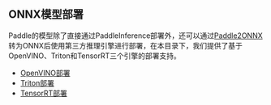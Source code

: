 ## ONNX模型部署
Paddle的模型除了直接通过PaddleInference部署外，还可以通过[Paddle2ONNX](https://github.com/PaddlePaddle/Paddle2ONNX.git)转为ONNX后使用第三方推理引擎进行部署，在本目录下，我们提供了基于OpenVINO、Triton和TensorRT三个引擎的部署支持。
- [OpenVINO部署](./openvino/README.md)
- [Triton部署](./triton/docker.md)
- [TensorRT部署](./tensorrt/trt.md)
